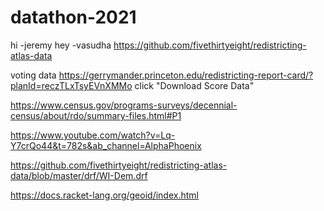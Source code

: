 ﻿# datathon-2021
hi
-jeremy
hey
-vasudha
https://github.com/fivethirtyeight/redistricting-atlas-data


voting data 
https://gerrymander.princeton.edu/redistricting-report-card/?planId=reczTLxTsyEVnXMMo
click "Download Score Data"

https://www.census.gov/programs-surveys/decennial-census/about/rdo/summary-files.html#P1

https://www.youtube.com/watch?v=Lq-Y7crQo44&t=782s&ab_channel=AlphaPhoenix

https://github.com/fivethirtyeight/redistricting-atlas-data/blob/master/drf/WI-Dem.drf

https://docs.racket-lang.org/geoid/index.html
